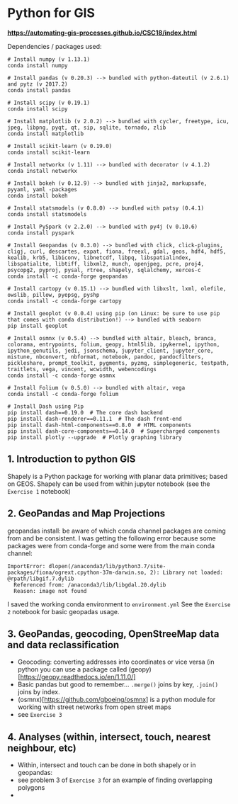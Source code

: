 # Python for GIS

__https://automating-gis-processes.github.io/CSC18/index.html__

Dependencies / packages used:
```
# Install numpy (v 1.13.1)
conda install numpy

# Install pandas (v 0.20.3) --> bundled with python-dateutil (v 2.6.1) and pytz (v 2017.2)
conda install pandas

# Install scipy (v 0.19.1)
conda install scipy

# Install matplotlib (v 2.0.2) --> bundled with cycler, freetype, icu, jpeg, libpng, pyqt, qt, sip, sqlite, tornado, zlib
conda install matplotlib

# Install scikit-learn (v 0.19.0)
conda install scikit-learn

# Install networkx (v 1.11) --> bundled with decorator (v 4.1.2)
conda install networkx

# Install bokeh (v 0.12.9) --> bundled with jinja2, markupsafe, pyyaml, yaml -packages
conda install bokeh

# Install statsmodels (v 0.8.0) --> bundled with patsy (0.4.1)
conda install statsmodels

# Install PySpark (v 2.2.0) --> bundled with py4j (v 0.10.6)
conda install pyspark

# Install Geopandas (v 0.3.0) --> bundled with click, click-plugins, cligj, curl, descartes, expat, fiona, freexl, gdal, geos, hdf4, hdf5, kealib, krb5, libiconv, libnetcdf, libpq, libspatialindex, libspatialite, libtiff, libxml2, munch, openjpeg, pcre, proj4, psycopg2, pyproj, pysal, rtree, shapely, sqlalchemy, xerces-c
conda install -c conda-forge geopandas

# Install cartopy (v 0.15.1) --> bundled with libxslt, lxml, olefile, owslib, pillow, pyepsg, pyshp
conda install -c conda-forge cartopy

# Install geoplot (v 0.0.4) using pip (on Linux: be sure to use pip that comes with conda distribution!) --> bundled with seaborn
pip install geoplot

# Install osmnx (v 0.5.4) --> bundled with altair, bleach, branca, colorama, entrypoints, folium, geopy, html5lib, ipykernel, ipython, ipython_genutils, jedi, jsonschema, jupyter_client, jupyter_core, mistune, nbconvert, nbformat, notebook, pandoc, pandocfilters, pickleshare, prompt_toolkit, pygments, pyzmq, simplegeneric, testpath, traitlets, vega, vincent, wcwidth, webencodings
conda install -c conda-forge osmnx

# Install Folium (v 0.5.0) --> bundled with altair, vega
conda install -c conda-forge folium

# Install Dash using Pip
pip install dash==0.19.0  # The core dash backend
pip install dash-renderer==0.11.1  # The dash front-end
pip install dash-html-components==0.8.0  # HTML components
pip install dash-core-components==0.14.0  # Supercharged components
pip install plotly --upgrade  # Plotly graphing library
```

## 1. Introduction to python GIS

Shapely is a Python package for working with planar data primitives; based on GEOS. Shapely can be used from within jupyter notebook (see the `Exercise 1` notebook)

## 2. GeoPandas and Map Projections
geopandas install: be aware of which conda channel packages are coming from and be consistent. I was getting the following error because some packages were from conda-forge and some were from the main conda channel:
```
ImportError: dlopen(/anaconda3/lib/python3.7/site-packages/fiona/ogrext.cpython-37m-darwin.so, 2): Library not loaded: @rpath/libgif.7.dylib
  Referenced from: /anaconda3/lib/libgdal.20.dylib
  Reason: image not found
```
I saved the working conda environment to `environment.yml`
See the `Exercise 2` notebook for basic geopadas usage.

## 3. GeoPandas, geocoding, OpenStreeMap data and data reclassification
- Geocoding: converting addresses into coordinates or vice versa (in python you can use a package called (geopy)[https://geopy.readthedocs.io/en/1.11.0/]
- Basic pandas but good to remember... `.merge()` joins by key, `.join()` joins by index.
- (osmnx)[https://github.com/gboeing/osmnx] is a python module for working with street networks from open street maps
- see `Exercise 3`
  

## 4. Analyses (within, intersect, touch, nearest neighbour, etc)
- Within, intersect and touch can be done in both shapely or in geopandas:
- see problem 3 of `Exercise 3` for an example of finding overlapping polygons
- 